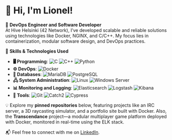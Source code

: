 # 👋 Hi, I'm Lionel!

🚀 **DevOps Engineer and Software Developer**  
At Hive Helsinki (42 Network), I’ve developed scalable and reliable solutions using technologies like Docker, NGINX, and C/C++. My focus lies in containerization, modular software design, and DevOps practices.

🌟 **Skills & Technologies Used**  
- **🖥️ Programming**: ![C](https://img.shields.io/badge/-C-blue?style=flat-square&logo=c&logoColor=white) ![C++](https://img.shields.io/badge/-C++-00599C?style=flat-square&logo=cplusplus&logoColor=white) ![Python](https://img.shields.io/badge/-Python-3776AB?style=flat-square&logo=python&logoColor=white)  
- **⚙️ DevOps**: ![Docker](https://img.shields.io/badge/-Docker-2496ED?style=flat-square&logo=docker&logoColor=white)
- **💾 Databases**: ![MariaDB](https://img.shields.io/badge/-MariaDB-003545?style=flat-square&logo=mariadb&logoColor=white) ![PostgreSQL](https://img.shields.io/badge/-PostgreSQL-4169E1?style=flat-square&logo=postgresql&logoColor=white)  
- **🖧 System Administration**: ![Linux](https://img.shields.io/badge/-Linux-FCC624?style=flat-square&logo=linux&logoColor=black) ![Windows Server](https://img.shields.io/badge/-Windows%20Server-0078D6?style=flat-square&logo=windows&logoColor=white)  
- **📊 Monitoring and Logging**: ![Elasticsearch](https://img.shields.io/badge/-Elasticsearch-005571?style=flat-square&logo=elasticsearch&logoColor=white) ![Logstash](https://img.shields.io/badge/-Logstash-005571?style=flat-square&logo=logstash&logoColor=white) ![Kibana](https://img.shields.io/badge/-Kibana-EA3670?style=flat-square&logo=kibana&logoColor=white)  
- **🔧 Tools**: ![Git](https://img.shields.io/badge/-Git-F05032?style=flat-square&logo=git&logoColor=white) ![Catch2](https://img.shields.io/badge/-Catch2-lightgrey?style=flat-square) ![Cypress](https://img.shields.io/badge/-Cypress-17202C?style=flat-square&logo=cypress&logoColor=white)  


💡 Explore my **pinned repositories** below, featuring projects like an IRC server, a 3D raycasting simulator, and a portfolio site built with Docker.  Also, the **Transcendance** project—a modular multiplayer game platform deployed with Docker, monitored in real-time using the ELK stack.


📬 Feel free to connect with me on [LinkedIn](https://linkedin.com/in/lionelclerc).  
